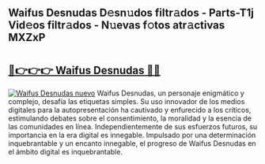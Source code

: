 ## Waifus Desnudas D𝚎sn𝚞dos filtr𝚊dos - Parts-T1j Vid𝚎os filtr𝚊dos - N𝚞evas f𝚘tos atr𝚊ctivas MXZxP

# <h2><a href="http://mbdwlgj.tromn.icu/?c=Waifus+Desnudas">🔗👉👉👉 Waifus Desnudas 🔗🔗</a></h2>

[![Waifus Desnudas nuevo](https://i.imgur.com/pEAQMta.gif)](http://mbdwlgj.tromn.icu/?c=Waifus+Desnudas)
Waifus Desnudas, un personaje enigmático y complejo, desafía las etiquetas simples. Su uso innovador de los medios digitales para la autopresentación ha cautivado y enfurecido a los críticos, estimulando debates sobre el consentimiento, la moralidad y la esencia de las comunidades en línea. Independientemente de sus esfuerzos futuros, su importancia en la era digital es innegable. Impulsado por una determinación inquebrantable y un encanto innegable, el progreso de Waifus Desnudas en el ámbito digital es inquebrantable.
